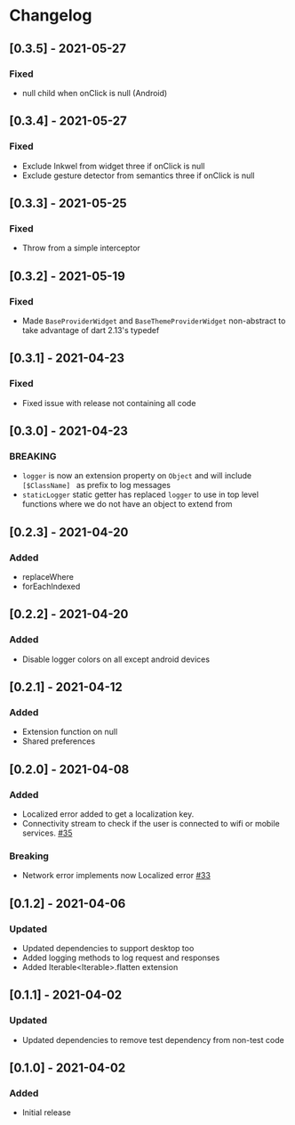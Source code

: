 # Changelog
## [0.3.5] - 2021-05-27
### Fixed
- null child when onClick is null (Android)

## [0.3.4] - 2021-05-27
### Fixed
- Exclude Inkwel from widget three if onClick is null
- Exclude gesture detector from semantics three if onClick is null

## [0.3.3] - 2021-05-25
### Fixed
- Throw from a simple interceptor

## [0.3.2] - 2021-05-19
### Fixed
- Made `BaseProviderWidget` and `BaseThemeProviderWidget` non-abstract to take advantage of dart 2.13's typedef

## [0.3.1] - 2021-04-23
### Fixed
- Fixed issue with release not containing all code

## [0.3.0] - 2021-04-23
### BREAKING
- `logger` is now an extension property on `Object` and will include `[$ClassName] ` as prefix to log messages
- `staticLogger` static getter has replaced `logger` to use in top level functions where we do not have an object to extend from

## [0.2.3] - 2021-04-20
### Added
- replaceWhere
- forEachIndexed

## [0.2.2] - 2021-04-20
### Added
- Disable logger colors on all except android devices

## [0.2.1] - 2021-04-12
### Added
- Extension function on null
- Shared preferences

## [0.2.0] - 2021-04-08
### Added
- Localized error added to get a localization key.
- Connectivity stream to check if the user is connected to wifi or mobile services.  [#35](https://github.com/icapps/flutter-icapps-architecture/issues/35)
### Breaking
- Network error implements now Localized error [#33](https://github.com/icapps/flutter-icapps-architecture/issues/33)

## [0.1.2] - 2021-04-06
### Updated
- Updated dependencies to support desktop too
- Added logging methods to log request and responses
- Added Iterable<Iterable<T>>.flatten extension

## [0.1.1] - 2021-04-02
### Updated
- Updated dependencies to remove test dependency from non-test code

## [0.1.0] - 2021-04-02
### Added
- Initial release
